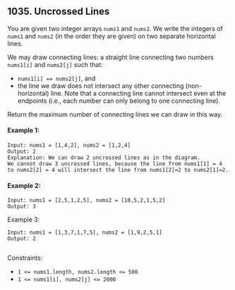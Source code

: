 ## 1035. Uncrossed Lines
You are given two integer arrays `nums1` and `nums2`. We write the integers of `nums1` and `nums2` (in the order they are given) on two separate horizontal lines.

We may draw connecting lines: a straight line connecting two numbers `nums1[i]` and `nums2[j]` such that:

- `nums1[i] == nums2[j]`, and
- the line we draw does not intersect any other connecting (non-horizontal) line.
Note that a connecting line cannot intersect even at the endpoints (i.e., each number can only belong to one connecting line).

Return the maximum number of connecting lines we can draw in this way.

 

#### Example 1:


```
Input: nums1 = [1,4,2], nums2 = [1,2,4]
Output: 2
Explanation: We can draw 2 uncrossed lines as in the diagram.
We cannot draw 3 uncrossed lines, because the line from nums1[1] = 4 to nums2[2] = 4 will intersect the line from nums1[2]=2 to nums2[1]=2.
```
#### Example 2:

```
Input: nums1 = [2,5,1,2,5], nums2 = [10,5,2,1,5,2]
Output: 3
```

Example 3:
```
Input: nums1 = [1,3,7,1,7,5], nums2 = [1,9,2,5,1]
Output: 2
 
```
Constraints:

- `1 <= nums1.length, nums2.length <= 500`
- `1 <= nums1[i], nums2[j] <= 2000`